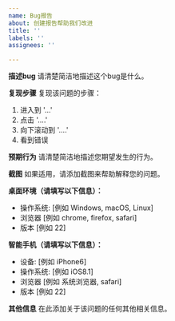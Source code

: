 ```yaml
---
name: Bug报告
about: 创建报告帮助我们改进
title: ''
labels: ''
assignees: ''

---
```


**描述bug**
请清楚简洁地描述这个bug是什么。

**复现步骤**
复现该问题的步骤：
1. 进入到 '...'
2. 点击 '....'
3. 向下滚动到 '....'
4. 看到错误

**预期行为**
请清楚简洁地描述您期望发生的行为。

**截图**
如果适用，请添加截图来帮助解释您的问题。

**桌面环境（请填写以下信息）：**
 - 操作系统: [例如 Windows, macOS, Linux]
 - 浏览器 [例如 chrome, firefox, safari]
 - 版本 [例如 22]

**智能手机（请填写以下信息）：**
 - 设备: [例如 iPhone6]
 - 操作系统: [例如 iOS8.1]
 - 浏览器 [例如 系统浏览器, safari]
 - 版本 [例如 22]

**其他信息**
在此添加关于该问题的任何其他相关信息。 